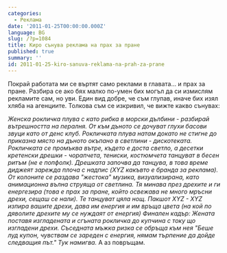 ```yaml
---
categories:
  - Реклама
date: '2011-01-25T00:00:00.000Z'
language: BG
slug: /?p=1084
title: Киро сънува реклама на прах за пране
published: true
summary: ''
id: 2011-01-25-kiro-sanuva-reklama-na-prah-za-prane
---
```


Покрай работата ми се въртят само реклами в главата... и прах за пране. Разбира се ако бях малко по-умен бих могъл да си измислям рекламите сам, но уви. Един вид добре, че съм глупав, иначе бих изял хляба на агенциите. Толкова съм се изкривил, че вижте какво сънувах:

_Женска рокличка плува с като рибка в морски дълбини - разбирай вътрешността на пералня. От към дъното се дочуват глухи басови звуци като от денс клуб. Рокличката плува натам докато не стигне до приказна място на дъното окъпано в светлини - дискотеката. Рокличката се промъква вътре, където е доста светло, а десетки кретенски дрешки - чорапчета, тениски, костюмчета танцуват в бесен ритъм (не е попфолк). Дрешката започва да танцува, в това време диджеят зарежда плоча с надпис (XYZ какъвто е бранда за реклама). От колоните се раздава "жестока" музика, визуализирана, като анимационна вълна струяща от светлина. Тя минава през дрехите и ги енергезира (това е прах за пране, който освежава не много мръсни дрехи, сещаш се нали). Те танцуват цяла нощ. Пакшот XYZ - XYZ изпира вашите дрехи, дава им енергия и им връща цвета (на кой по дяволите дрехите му се нуждаят от енергия) Финален кадър: Жената поставя изгладената и сгъната рокличка до купчина с току що изгладени дрехи. Съседната мъжка ризка се обръща към нея "Беше луд купон, чувствам се зареден с енергия, нямам търпение да дойде следващия път." Тук намигва._ А аз повръщам.
